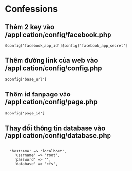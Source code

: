 # Confessions
<h2>Thêm 2 key vào /application/config/facebook.php<br></h2>
<code>$config['facebook_app_id']</code><code>$config['facebook_app_secret']<br></code>
<h2>Thêm đường link của web vào /application/config/config.php<br></h2>
<code>$config['base_url']<br></code>
<h2> Thêm id fanpage vào /application/config/page.php<br></h2>
<code>$config['page_id']</code>
<h2>Thay đổi thông tin database vào /application/config/database.php<br></h2>
<code>
  'hostname' => 'localhost',
	'username' => 'root',
	'password' => '',
	'database' => 'cfs',
</code>
